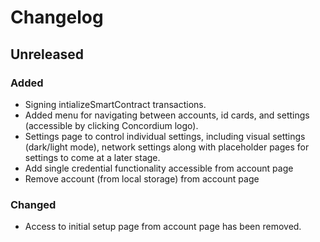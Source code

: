 # Changelog

## Unreleased

### Added

-   Signing intializeSmartContract transactions.
-   Added menu for navigating between accounts, id cards, and settings (accessible by clicking Concordium logo).
-   Settings page to control individual settings, including visual settings (dark/light mode), network settings along with placeholder pages for settings to come at a later stage.
-   Add single credential functionality accessible from account page
-   Remove account (from local storage) from account page

### Changed

-   Access to initial setup page from account page has been removed.

